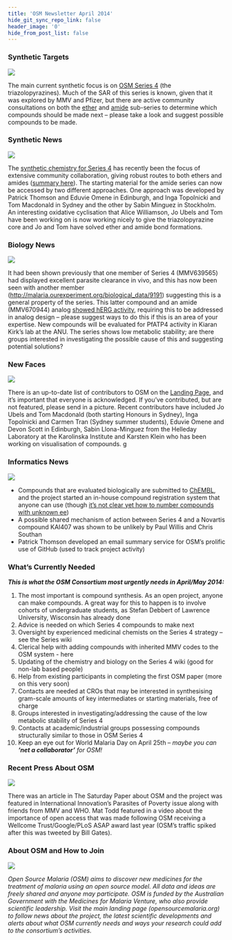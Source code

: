 ```yaml
---
title: 'OSM Newsletter April 2014'
hide_git_sync_repo_link: false
header_image: '0'
hide_from_post_list: false
---
```


### Synthetic Targets
![](1.jpg)

The main current synthetic focus is on [OSM Series 4](https://openwetware.org/wiki/OpenSourceMalaria:Triazolopyrazine_(TP)_Series) (the triazolopyrazines). Much of the SAR of this series is known, given that it was explored by MMV and Pfizer, but there are active community consultations on both the [ether](http://malaria.ourexperiment.org/the_osm_blog/9601) and [amide](http://malaria.ourexperiment.org/the_osm_blog/9519) sub-series to determine which compounds should be made next – please take a look and suggest possible compounds to be made. 

### Synthetic News
![](2.jpg)

The [synthetic chemistry for Series 4](http://malaria.ourexperiment.org/triazolopyrazine_se) has recently been the focus of extensive community collaboration, giving robust routes to both ethers and amides ([summary here](https://openwetware.org/wiki/OpenSourceMalaria:Triazolopyrazine_(TP)_Series#Synthetic_Chemistry)). The starting material for the amide series can now be accessed by two different approaches. One approach was developed by Patrick Thomson and Eduvie Omene in Edinburgh, and Inga Topolnicki and Tom Macdonald in Sydney and the other by Sabin Minguez in Stockholm. An interesting oxidative cyclisation that Alice Williamson, Jo Ubels and Tom have been working on is now working nicely to give the triazolopyrazine core and Jo and Tom have solved ether and amide bond formations.  

### Biology News
![](3.jpg)

It had been shown previously that one member of Series 4 (MMV639565) had displayed excellent parasite clearance in vivo, and this has now been seen with another member (http://malaria.ourexperiment.org/biological_data/9191) suggesting this is a general property of the series. This latter compound and an amide (MMV670944) analog [showed hERG activity](http://malaria.ourexperiment.org/biological_data/9562), requiring this to be addressed in analog design – please suggest ways to do this if this is an area of your expertise. New compounds will be evaluated for PfATP4 activity in Kiaran Kirk’s lab[](http://biology.anu.edu.au/research/labs/kirk-lehane-lab-membrane-transport-parasites) at the ANU. The series shows low metabolic stability; are there groups interested in investigating the possible cause of this and suggesting potential solutions?  

### New Faces
![](4.jpg)

There is an up-to-date list of contributors to OSM on the [Landing Page](http://opensourcemalaria.org/), and it’s important that everyone is acknowledged. If you’ve contributed, but are not featured, please send in a picture. Recent contributors have included Jo Ubels and Tom Macdonald (both starting Honours in Sydney), Inga Topolnicki and Carmen Tran (Sydney summer students), Eduvie Omene and Devon Scott in Edinburgh, Sabin Llona-Minguez from the Helleday Laboratory at the Karolinska Institute and Karsten Klein who has been working on visualisation of compounds. g  

### Informatics News
![](5.jpg)

* Compounds that are evaluated biologically are submitted to [ChEMBL](http://malaria.ourexperiment.org/osm_logos_and_templ/8913), and the project started an in-house compound registration system that anyone can use (though [it’s not clear yet how to number compounds with unknown ee](https://github.com/OpenSourceMalaria/OSM_To_Do_List/issues/172))
* A possible shared mechanism of action between Series 4 and a Novartis compound KAI407 was shown to be unlikely by Paul Willis and Chris Southan
* Patrick Thomson developed an email summary service for OSM’s prolific use of GitHub (used to track project activity)  

### What’s Currently Needed

**_This is what the OSM Consortium most urgently needs in April/May 2014:_**
1. The most important is compound synthesis. As an open project, anyone can make compounds. A great way for this to happen is to involve cohorts of undergraduate students, as Stefan Debbert of Lawrence University, Wisconsin has already done  
2. Advice is needed on which Series 4 compounds to make next  
3. Oversight by experienced medicinal chemists on the Series 4 strategy – see the Series wiki  
4. Clerical help with adding compounds with inherited MMV codes to the OSM system - here  
5. Updating of the chemistry and biology on the Series 4 wiki (good for non-lab based people)
6. Help from existing participants in completing the first OSM paper (more on this very soon)  
7. Contacts are needed at CROs that may be interested in synthesising gram-scale amounts of key intermediates or starting materials, free of charge
8. Groups interested in investigating/addressing the cause of the low metabolic stability of Series 4  
9. Contacts at academic/industrial groups possessing compounds structurally similar to those in OSM Series 4  
10. Keep an eye out for World Malaria Day on April 25th – _maybe you can **‘net a collaborator’** for OSM!_  

### Recent Press About OSM
![](6.jpg)

There was an article in The Saturday Paper about OSM and the project was featured in International Innovation’s Parasites of Poverty issue along with friends from MMV and WHO. Mat Todd featured in a video about the importance of open access that was made following OSM receiving a Wellcome Trust/Google/PLoS ASAP award last year (OSM’s traffic spiked after this was tweeted by Bill Gates).  

### About OSM and How to Join  
![](osm-contributors-2014.jpg)

_Open Source Malaria (OSM) aims to discover new medicines for the treatment of malaria using an open source model. All data and ideas are freely shared and anyone may participate. OSM is funded by the Australian Government with the Medicines for Malaria Venture, who also provide scientific leadership. Visit the main landing page (opensourcemalaria.org) to follow news about the project, the latest scientific developments and alerts about what OSM currently needs and ways your research could add to the consortium’s activities._ 
